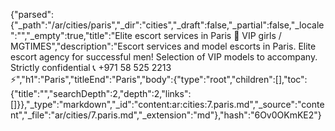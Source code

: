 {"parsed":{"_path":"/ar/cities/paris","_dir":"cities","_draft":false,"_partial":false,"_locale":"","_empty":true,"title":"Elite escort services in Paris 🖤 VIP girls / MGTIMES","description":"Escort services and model escorts in Paris. Elite escort agency for successful men! Selection of VIP models to accompany. Strictly confidential 📞 +971 58 525 2213 ⚡","h1":"Paris","titleEnd":"Paris","body":{"type":"root","children":[],"toc":{"title":"","searchDepth":2,"depth":2,"links":[]}},"_type":"markdown","_id":"content:ar:cities:7.paris.md","_source":"content","_file":"ar/cities/7.paris.md","_extension":"md"},"hash":"6Ov0OKmKE2"}